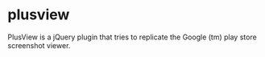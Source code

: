 plusview
========

PlusView is a jQuery plugin that tries to replicate the Google (tm) play store screenshot viewer.
